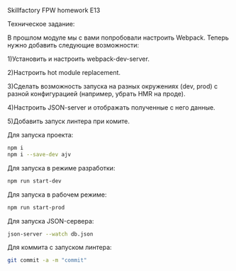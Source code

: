 Skillfactory FPW homework E13

Техническое задание:

В прошлом модуле мы с вами попробовали настроить Webpack. Теперь нужно добавить следующие возможности:

1)Установить и настроить webpack-dev-server. 

2)Настроить hot module replacement.

3)Сделать возможность запуска на разных окружениях (dev, prod) c разной конфигурацией (например, убрать HMR на проде).

4)Настроить JSON-server и отображать полученные с него данные.

5)Добавить запуск линтера при комите.

Для запуска проекта:

```bash
npm i
npm i --save-dev ajv
```

Для запуска в режиме разработки:
```bash
npm run start-dev
```

Для запуска в рабочем режиме:
```bash
npm run start-prod
```

Для запуска JSON-сервера:
```bash
json-server --watch db.json
```

Для коммита с запуском линтера:
```bash
git commit -a -m "commit"
```


